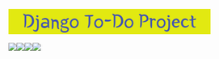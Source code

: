 ![](https://github.com/Kate-Pol/Django---To_Do_Project/blob/main/banner.png)

![](https://img.shields.io/github/contributors/Kate-Pol/Django---To_Do_Project?logo=GitHub)![  ](https://img.shields.io/github/languages/top/Kate-Pol/Django---To_Do_Project?logo=GitHub)![  ](https://img.shields.io/github/languages/count/Kate-Pol/Django---To_Do_Project?logo=GitHub)![  ](https://img.shields.io/github/last-commit/Kate-Pol/Django---To_Do_Project?logo=GitHub)
